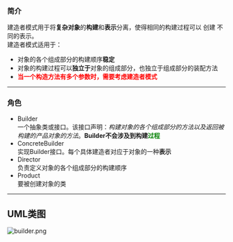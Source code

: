 ### 简介
建造者模式用于将**复杂对象**的**构建**和**表示**分离，使得相同的构建过程可以 创建 不同的表示。  
建造者模式适用于：  

* 对象的各个组成部分的构建顺序**稳定**
* 对象的构建过程可以**独立于**对象的组成部分，也独立于组成部分的装配方法
* <span style="color:red">**当一个构造方法有多个参数时，需要考虑建造者模式** </span>   

---

### 角色

* Builder  
一个抽象类或接口。该接口声明：*构建对象的各个组成部分的方法以及返回被构建的产品对象的方法*。**Builder不会涉及到构建<span style="color:green">过程</span>**  
* ConcreteBuilder   
实现Builder接口。每个具体建造者对应于对象的一种**表示**   
* Director   
负责定义对象的各个组成部分的构建顺序
* Product    
要被创建对象的类

---

## UML类图  

![builder.png](http://timd.cn/content/images/2017/07/builder.png)
